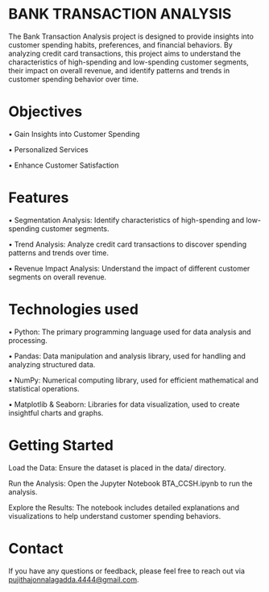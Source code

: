 
# BANK TRANSACTION ANALYSIS
The Bank Transaction Analysis project is designed to provide insights into customer spending habits, preferences, and financial behaviors. By analyzing credit card transactions, this project aims to understand the characteristics of high-spending and low-spending customer segments, their impact on overall revenue, and identify patterns and trends in customer spending behavior over time.

# Objectives

•	Gain Insights into Customer Spending

•	Personalized Services

•	Enhance Customer Satisfaction

# Features

•	Segmentation Analysis: Identify characteristics of high-spending and low-spending customer segments.

•	Trend Analysis: Analyze credit card transactions to discover spending patterns and trends over time.

•	Revenue Impact Analysis: Understand the impact of different customer segments on overall revenue.

# Technologies used
• Python: The primary programming language used for data analysis and processing.

• Pandas: Data manipulation and analysis library, used for handling and analyzing structured data.

• NumPy: Numerical computing library, used for efficient mathematical and statistical operations.

• Matplotlib & Seaborn: Libraries for data visualization, used to create insightful charts and graphs.

# Getting Started

Load the Data: Ensure the dataset is placed in the data/ directory.

Run the Analysis: Open the Jupyter Notebook BTA_CCSH.ipynb to run the analysis.

Explore the Results: The notebook includes detailed explanations and visualizations to help understand customer spending behaviors.

# Contact
If you have any questions or feedback, please feel free to reach out via pujithajonnalagadda.4444@gmail.com.
